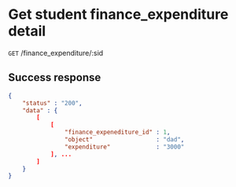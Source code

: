 # Get student finance_expenditure detail

`GET` /finance_expenditure/:sid

## Success response

``` json
{
    "status" : "200",
    "data" : {
        [
            [
                "finance_expenediture_id" : 1,
                "object"                  : "dad",
                "expenditure"             : "3000"
            ], ...
        ]
    }
}
```